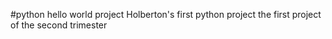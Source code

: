 #python hello world project
Holberton's first python project
the first project of the second trimester
